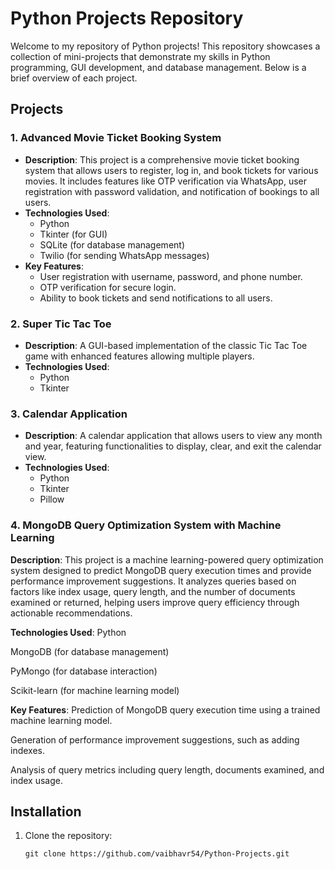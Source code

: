 # Python Projects Repository

Welcome to my repository of Python projects! This repository showcases a collection of mini-projects that demonstrate my skills in Python programming, GUI development, and database management. Below is a brief overview of each project.

## Projects

### 1. Advanced Movie Ticket Booking System
- **Description**: This project is a comprehensive movie ticket booking system that allows users to register, log in, and book tickets for various movies. It includes features like OTP verification via WhatsApp, user registration with password validation, and notification of bookings to all users.
- **Technologies Used**: 
  - Python
  - Tkinter (for GUI)
  - SQLite (for database management)
  - Twilio (for sending WhatsApp messages)
- **Key Features**:
  - User registration with username, password, and phone number.
  - OTP verification for secure login.
  - Ability to book tickets and send notifications to all users.

### 2. Super Tic Tac Toe
- **Description**: A GUI-based implementation of the classic Tic Tac Toe game with enhanced features allowing multiple players.
- **Technologies Used**: 
  - Python
  - Tkinter

### 3. Calendar Application
- **Description**: A calendar application that allows users to view any month and year, featuring functionalities to display, clear, and exit the calendar view.
- **Technologies Used**: 
  - Python
  - Tkinter
  - Pillow

### 4. MongoDB Query Optimization System with Machine Learning
**Description**: This project is a machine learning-powered query optimization system designed to predict MongoDB query execution times and provide performance improvement suggestions. It analyzes queries based on factors like index usage, query length, and the number of documents examined or returned, helping users improve query efficiency through actionable recommendations.

**Technologies Used**:
Python

MongoDB (for database management)

PyMongo (for database interaction)

Scikit-learn (for machine learning model)

**Key Features**:
Prediction of MongoDB query execution time using a trained machine learning model.

Generation of performance improvement suggestions, such as adding indexes.

Analysis of query metrics including query length, documents examined, and index usage.

## Installation

1. Clone the repository:
   ```
   git clone https://github.com/vaibhavr54/Python-Projects.git
   ```
